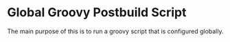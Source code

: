 Global Groovy Postbuild Script
==============================

The main purpose of this is to run a groovy script that is configured globally.
